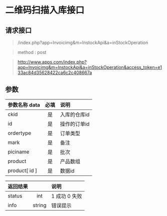 # 二维码扫描入库接口
## 请求接口 

> /index.php?app=Invoicimg&m=InstockApi&a=inStockOperation

>  method : post

> http://www.apps.com/index.php?app=Invoicimg&m=InstockApi&a=inStockOperation&access_token=e133ac84d35628422ca6c2c408667a
## 参数

| 参数名称  data    |    必填 | 说明  |
| :-------- | :--------:| :-- |
|ckid| 是 |入库的仓库id|
|id| 是 |操作的订单id|
|ordertype| 是 |订单类型|
|mark| 是 |备注|
|piciname| 是 |批次|
|product| 是 |产品数组|
|product[ id ] | 是 |数据id|



| 返回结果    |   | 说明  |
| :-------- | :--------:| :-- |
|status | int | 1 成功 0 失败  |
|info| string | 错误提示  |
